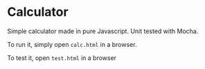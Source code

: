 # Calculator
Simple calculator made in pure Javascript.
Unit tested with Mocha.


To run it, simply open `calc.html` in a browser.

To test it, open `test.html` in a browser
